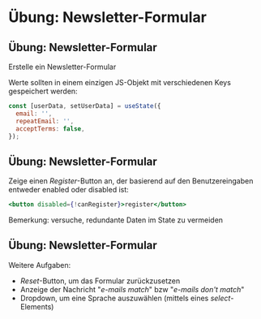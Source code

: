 # Übung: Newsletter-Formular

## Übung: Newsletter-Formular

Erstelle ein Newsletter-Formular

Werte sollten in einem einzigen JS-Objekt mit verschiedenen Keys gespeichert werden:

```js
const [userData, setUserData] = useState({
  email: '',
  repeatEmail: '',
  acceptTerms: false,
});
```

## Übung: Newsletter-Formular

Zeige einen _Register_-Button an, der basierend auf den Benutzereingaben entweder enabled oder disabled ist:

```jsx
<button disabled={!canRegister}>register</button>
```

Bemerkung: versuche, redundante Daten im State zu vermeiden

## Übung: Newsletter-Formular

Weitere Aufgaben:

- _Reset_-Button, um das Formular zurückzusetzen
- Anzeige der Nachricht "_e-mails match_" bzw "_e-mails don't match_"
- Dropdown, um eine Sprache auszuwählen (mittels eines _select_-Elements)
